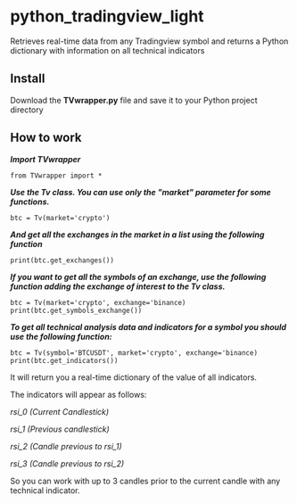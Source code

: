 # python_tradingview_light
Retrieves real-time data from any Tradingview symbol and returns a Python dictionary with information on all technical indicators

## Install

Download the **TVwrapper.py** file and save it to your Python project directory

## How to work

***Import TVwrapper***

`from TVwrapper import *`


***Use the Tv class.
You can use only the "market" parameter for some functions.***


`btc = Tv(market='crypto')`


***And get all the exchanges in the market in a list using the following function***


`print(btc.get_exchanges())`


***If you want to get all the symbols of an exchange, use the following function adding the exchange of interest to the Tv class.***

```
btc = Tv(market='crypto', exchange='binance)
print(btc.get_symbols_exchange())
```


***To get all technical analysis data and indicators for a symbol you should use the following function:***

```
btc = Tv(symbol='BTCUSDT', market='crypto', exchange='binance)
print(btc.get_indicators())
```

It will return you a real-time dictionary of the value of all indicators.

The indicators will appear as follows:

_rsi_0 (Current Candlestick)_

_rsi_1 (Previous candlestick)_

_rsi_2 (Candle previous to rsi_1)_

_rsi_3 (Candle previous to rsi_2)_


So you can work with up to 3 candles prior to the current candle with any technical indicator.
